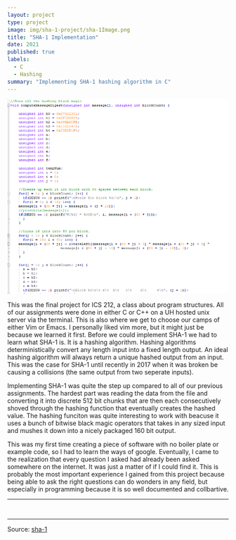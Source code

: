 ```yaml
---
layout: project
type: project
image: img/sha-1-project/sha-1Image.png
title: "SHA-1 Implementation"
date: 2021
published: true
labels:
  - C
  - Hashing
summary: "Implementing SHA-1 hashing algorithm in C"
---
```


<img class="img-fluid" src="../img/sha-1-project/sha-1Code.png">

This was the final project for ICS 212, a class about program structures. All of our assignments were done in either C or C++ on a UH hosted unix server via the terminal. This is also where we get to choose our camps of either Vim or Emacs. I personally liked vim more, but it might just be because we learned it first. Before we could implement SHA-1 we had to learn what SHA-1 is. It is a hashing algorithm. Hashing algorithms deterministically convert any length input into a fixed length output. An ideal hashing algorithm will always return a unique hashed output from an input. This was the case for SHA-1 until recently in 2017 when it was broken be causing a collisions (the same output from two seperate inputs).

Implementing SHA-1 was quite the step up compared to all of our previous assignments. The hardest part was reading the data from the file and converting it into discrete 512 bit chunks that are then each consecutively shoved through the hashing function that eventually creates the hashed value. The hashing funciton was quite interesting to work with beacuse it uses a bunch of bitwise black magic operators that takes in any sized input and mushes it down into a nicely packaged 160 bit output.

This was my first time creating a piece of software with no boiler plate or example code, so I had to learn the ways of google. Eventually, I came to the realization that every question I asked had already been asked somewhere on the internet. It was just a matter of if I could find it. This is probably the most important experience I gained from this project because being able to ask the right questions can do wonders in any field, but especially in programming because it is so well documented and collbartive. 

<hr>

<pre>

</pre>

<hr>

Source: <a href="https://github.com/yertsti/sha-1"><i class="large github icon "></i>sha-1</a>
